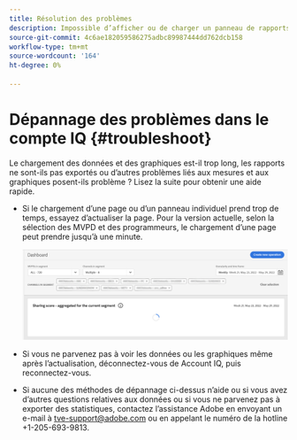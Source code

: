 ```yaml
---
title: Résolution des problèmes
description: Impossible d’afficher ou de charger un panneau de rapports ? Ou ne pas pouvoir exporter un rapport ? Découvrez comment résoudre les problèmes courants rencontrés dans le produit.
source-git-commit: 4c6ae182059586275adbc89987444dd762dcb158
workflow-type: tm+mt
source-wordcount: '164'
ht-degree: 0%

---
```



# Dépannage des problèmes dans le compte IQ {#troubleshoot}

Le chargement des données et des graphiques est-il trop long, les rapports ne sont-ils pas exportés ou d’autres problèmes liés aux mesures et aux graphiques posent-ils problème ? Lisez la suite pour obtenir une aide rapide.

* Si le chargement d’une page ou d’un panneau individuel prend trop de temps, essayez d’actualiser la page. Pour la version actuelle, selon la sélection des MVPD et des programmeurs, le chargement d’une page peut prendre jusqu’à une minute.

   ![](assets/troubleshoot.png)

* Si vous ne parvenez pas à voir les données ou les graphiques même après l’actualisation, déconnectez-vous de Account IQ, puis reconnectez-vous.

* Si aucune des méthodes de dépannage ci-dessus n’aide ou si vous avez d’autres questions relatives aux données ou si vous ne parvenez pas à exporter des statistiques, contactez l’assistance Adobe en envoyant un e-mail à tve-support@adobe.com ou en appelant le numéro de la hotline +1-205-693-9813.
